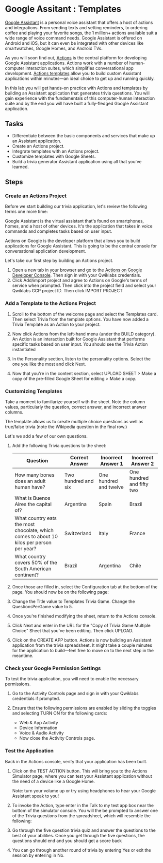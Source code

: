 # Google Assitant : Templates

[Google Assistant](https://assistant.google.com/#?modal_active=none) is a personal voice assistant that offers a host of actions and integrations. From sending texts and setting reminders, to ordering coffee and playing your favorite songs, the 1 million+ actions available suit a wide range of voice command needs. Google Assistant is offered on Android and iOS, but it can even be integrated with other devices like smartwatches, Google Homes, and Android TVs.

As you will soon find out, [Actions](https://developers.google.com/actions/extending-the-assistant) is the central platform for developing Google Assistant applications. Actions work with a number of human-computer interaction suites, which simplifies conversational app development. [Actions templates](https://developers.google.com/actions/templates/) allow you to build custom Assistant applications within minutes—an ideal choice to get up and running quickly.

In this lab you will get hands-on practice with Actions and templates by building an Assistant application that generates trivia questions. You will gain experience with the fundamentals of this computer-human interaction suite and by the end you will have built a fully-fledged Google Assistant application.

## Tasks
* Differentiate between the basic components and services that make up an Assistant application.
* Create an Actions project.
* Integrate templates with an Actions project.
* Customize templates with Google Sheets.
* Build a trivia generator Assistant application using all that you've learned.

## Steps
### **Create an Actions Project**
Before we start building our trivia application, let's review the following terms one more time:

Google Assistant is the virtual assistant that's found on smartphones, homes, and a host of other devices. It's the application that takes in voice commands and completes tasks based on user input.

Actions on Google is the developer platform that allows you to build applications for Google Assistant. This is going to be the central console for conversational application development.

Let's take our first step by building an Actions project.

1. Open a new tab in your browser and go to the [Actions on Google Developer Console](http://console.actions.google.com/). Then sign in with your Qwiklabs credentials. 
2. Click Add/import project and agree to Actions on Google's terms of service when prompted. Then click into the project field and select your Qwiklabs GCP project ID. Then click IMPORT PROJECT

### **Add a Template to the Actions Project**
1. Scroll to the bottom of the welcome page and select the Templates card. Then select Trivia from the template options. You have now added a Trivia Template as an Action to your project.

2. Now click Actions from the left-hand menu (under the BUILD category). An Action is an interaction built for Google Assistant that performs specific tasks based on user input. You should see the Trivia Action instantiated 
3. In the Personality section, listen to the personality options. Select the one you like the most and click Next.

4. Now that you're in the content section, select UPLOAD SHEET > Make a copy of the pre-filled Google Sheet for editing > Make a copy. 

### **Customizing Templates**
Take a moment to familiarize yourself with the sheet. Note the column values, particularly the question, correct answer, and incorrect answer columns.

The template allows us to create multiple choice questions as well as true/false trivia (note the Wikipedia question in the final row.)

 Let's we add a few of our own questions. 
1. Add the following Trivia questions to the sheet:

    Question|Correct Answer|Incorrect Answer 1|Incorrect Answer 2
    -|-|-|-    
    How many bones does an adult human have?|Two hundred and six|One hundred and twelve|One hundred and fifty two
    What is Buenos Aires the capital of?|Argentina|Spain|Brazil
    What country eats the most chocolate, which comes to about 10 kilos per person per year?|Switzerland|Italy|France
    What country covers 50% of the South American continent?|Brazil|Argentina|Chile
3. Once those are filled in, select the Configuration tab at the bottom of the page. You should now be on the following page:
4. Change the Title value to Templates Trivia Game. Change the QuestionsPerGame value to 5.

4. Once you're finished modifying the sheet, return to the Actions console. 
5. Click Next and enter in the URL for the "Copy of Trivia Game Multiple Choice" Sheet that you've been editing. Then click UPLOAD. 
6. Click on the CREATE APP button. Actions is now building an Assistant application from the trivia spreadsheet. It might take a couple minutes for the application to build—feel free to move on to the next step in the meantime.

### **Check your Google Permission Settings**
To test the trivia application, you will need to enable the necessary permissions.

1. Go to the Activity Controls page and sign in with your Qwiklabs credentials if prompted.

2. Ensure that the following permissions are enabled by sliding the toggles and selecting TURN ON for the following cards:

   * Web & App Activity
   * Device Information
   * Voice & Audio Activity
   * Now close the Activity Controls page.
### **Test the Application**
Back in the Actions console, verify that your application has been built.


1. Click on the TEST ACTION button. This will bring you to the Actions Simulator page, where you can test your Assistant application without the need of a device like a Google Home.

    Note: turn your volume up or try using headphones to hear your Google Assistant speak to you!
2. To invoke the Action, type enter in the Talk to my test app box near the bottom of the simulator console. You will the be prompted to answer one of the Trivia questions from the spreadsheet, which will resemble the following:
3. Go through the five question trivia quiz and answer the questions to the best of your abilities. Once you get through the five questions, the questions should end and you should get a score back
4. You can go through another round of trivia by entering Yes or exit the session by entering in No.
